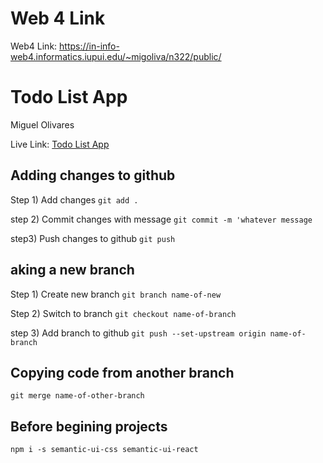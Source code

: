 # Web 4 Link
Web4 Link: https://in-info-web4.informatics.iupui.edu/~migoliva/n322/public/

# Todo List App
Miguel Olivares

Live Link: [Todo List App](http://localhost:8000)

## Adding changes to github

Step 1) Add changes 
`git add .`

step 2) Commit changes with message
`git commit -m 'whatever message`

step3) Push changes to github
`git push`

## aking a new branch

Step 1) Create new branch
`git branch name-of-new`

Step 2) Switch to branch
`git checkout name-of-branch`

step 3) Add branch to github
`git push --set-upstream origin name-of-branch`

## Copying code from another branch
`git merge name-of-other-branch`

## Before begining projects
`npm i -s semantic-ui-css semantic-ui-react`

